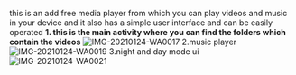 this is an add free media player from which you can play videos and music in your device and it also has a simple user interface and can be easily operated
**1. this is the main activity where you can find the folders which contain the videos**
![IMG-20210124-WA0017](https://user-images.githubusercontent.com/56879646/105677650-23d2ce00-5f12-11eb-89fd-55e7f19b2e27.jpg)
2.music player
![IMG-20210124-WA0019](https://user-images.githubusercontent.com/56879646/105678048-acea0500-5f12-11eb-94e3-0140de7bf246.jpg)
3.night and day mode ui
![IMG-20210124-WA0021](https://user-images.githubusercontent.com/56879646/105678148-d145e180-5f12-11eb-8eea-bffa7467970e.jpg)
